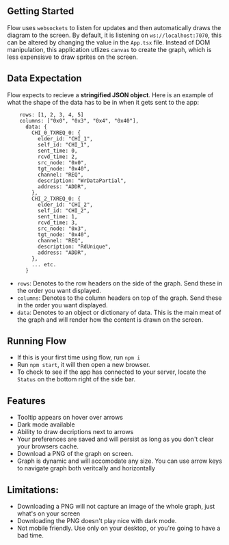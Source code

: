 ## Getting Started

Flow uses `websockets` to listen for updates and then automatically draws the diagram to the screen. By default, it is listening
on `ws://localhost:7070`, this can be altered by changing the value in the `App.tsx` file. Instead of DOM manipulation, this application
utlizes `canvas` to create the graph, which is less expensisve to draw sprites on the screen.

## Data Expectation

Flow expects to recieve a **stringified JSON object**. Here is an example of what the shape of the data has to be in when it gets sent to the app:

```
    rows: [1, 2, 3, 4, 5]
    columns: ["0x0", "0x3", "0x4", "0x40"],
      data: {
        CHI_0_TXREQ_0: {
          elder_id: "CHI_1",
          self_id: "CHI_1",
          sent_time: 0,
          rcvd_time: 2,
          src_node: "0x0",
          tgt_node: "0x40",
          channel: "REQ",
          description: "WrDataPartial",
          address: "ADDR",
        },
        CHI_2_TXREQ_0: {
          elder_id: "CHI_2",
          self_id: "CHI_2",
          sent_time: 1,
          rcvd_time: 3,
          src_node: "0x3",
          tgt_node: "0x40",
          channel: "REQ",
          description: "RdUnique",
          address: "ADDR",
        },
        ... etc.
      }
```

- `rows`: Denotes to the row headers on the side of the graph. Send these in the order you want displayed.
- `columns`: Denotes to the column headers on top of the graph. Send these in the order you want displayed.
- `data`: Denotes to an object or dictionary of data. This is the main meat of the graph and will render how the content is drawn on the screen.

## Running Flow

- If this is your first time using flow, run `npm i`
- Run `npm start`, it will then open a new browser.
- To check to see if the app has connected to your server, locate the `Status` on the bottom right of the side bar.

## Features

- Tooltip appears on hover over arrows
- Dark mode available
- Ability to draw decriptions next to arrows
- Your preferences are saved and will persist as long as you don't clear your browsers cache.
- Download a PNG of the graph on screen.
- Graph is dynamic and will accomodate any size. You can use arrow keys to navigate graph both veritcally and horizontally

## Limitations:

- Downloading a PNG will not capture an image of the whole graph, just what's on your screen
- Downloading the PNG doesn't play nice with dark mode.
- Not mobile friendly. Use only on your desktop, or you're going to have a bad time.
